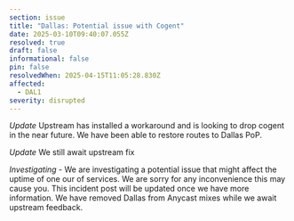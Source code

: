 ```yaml
---
section: issue
title: "Dallas: Potential issue with Cogent"
date: 2025-03-10T09:40:07.055Z
resolved: true
draft: false
informational: false
pin: false
resolvedWhen: 2025-04-15T11:05:28.830Z
affected:
  - DAL1
severity: disrupted
---
```

*Update* Upstream has installed a workaround and is looking to drop cogent in the near future. We have been able to restore routes to Dallas PoP.

*Update* We still await upstream fix
 
*Investigating* - We are investigating a potential issue that might affect the uptime of one our of services. We are sorry for any inconvenience this may cause you. This incident post will be updated once we have more information. We have removed Dallas from Anycast mixes while we await upstream feedback.